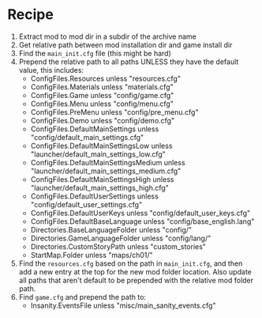 # Recipe

1. Extract mod to mod dir in a subdir of the archive name
2. Get relative path between mod installation dir and game install dir
3. Find the `main_init.cfg` file (this might be hard)
4. Prepend the relative path to all paths UNLESS they have the default value, this includes:
   - ConfigFiles.Resources unless "resources.cfg"
   - ConfigFiles.Materials unless "materials.cfg"
   - ConfigFiles.Game unless "config/game.cfg"
   - ConfigFiles.Menu unless "config/menu.cfg"
   - ConfigFiles.PreMenu unless "config/pre_menu.cfg"
   - ConfigFiles.Demo unless "config/demo.cfg"
   - ConfigFiles.DefaultMainSettings unless "config/default_main_settings.cfg"
   - ConfigFiles.DefaultMainSettingsLow unless "launcher/default_main_settings_low.cfg"
   - ConfigFiles.DefaultMainSettingsMedium unless "launcher/default_main_settings_medium.cfg"
   - ConfigFiles.DefaultMainSettingsHigh unless "launcher/default_main_settings_high.cfg"
   - ConfigFiles.DefaultUserSettings unless "config/default_user_settings.cfg"
   - ConfigFiles.DefaultUserKeys unless "config/default_user_keys.cfg"
   - ConfigFiles.DefaultBaseLanguage unless "config/base_english.lang"
   - Directories.BaseLanguageFolder unless "config/"
   - Directories.GameLanguageFolder unless "config/lang/"
   - Directories.CustomStoryPath unless "custom_stories"
   - StartMap.Folder unless "maps/ch01/"
5. Find the `resources.cfg` based on the path in `main_init.cfg`, and then add a new entry at the top for the new mod folder location. Also update all paths that aren't default to be prepended with the relative mod folder path.
6. Find `game.cfg` and prepend the path to:
   - Insanity.EventsFile unless "misc/main_sanity_events.cfg"
